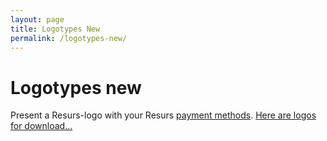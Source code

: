 ```yaml
---
layout: page
title: Logotypes New
permalink: /logotypes-new/
---
```


# Logotypes new 

Present a Resurs-logo with your Resurs [payment
methods](Concepts-and-Domain_950279.html#ConceptsandDomain-Anchor_PaymentMethods).
[Here are logos for
download...](https://www.resursbank.se/om-oss/press-media/bildbank)
